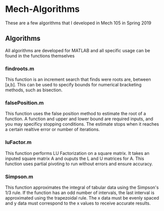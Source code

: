 # Mech-Algorithms
These are a few algorithms that I developed in Mech 105 in Spring 2019
## Algorithms
All algorithms are developed for MATLAB and all specific usage can be found in the functions themselves
### findroots.m
This function is an increment search that finds were roots are, between [a,b]. This can be used to specify bounds for numerical bracketing methods, such as bisection.
### falsePosition.m
This function uses the false position method to estimate the root of a function. A function and upper and lower bound are required inputs, and you may specificy stopping conditions. The estimate stops when it reaches a certain realtive error or number of iterations.
### luFactor.m
This function performs LU Factorization on a square matrix. It takes an inputed square matrix A and ouputs the L and U matrices for A. This function uses partial pivoting to run without errors and ensure accuracy.
### Simpson.m
This function approximates the integral of tabular data using the Simpson's 1/3 rule. If the function has an odd number of intervals, the last interval is approximated using the trapezoidal rule. The x data must be evenly spaced and y data must correspond to the x values to receive accurate results.
